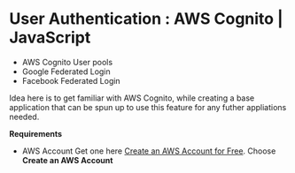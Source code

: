 # User Authentication : AWS Cognito | JavaScript
- AWS Cognito User pools
- Google Federated Login
- Facebook Federated Login

Idea here is to get familiar with AWS Cognito, while creating a base application that can be spun up to use this feature for any futher appliations needed.

__Requirements__
- AWS Account 
Get one here [Create an AWS Account for Free](https://aws.amazon.com). Choose **Create an AWS Account**
